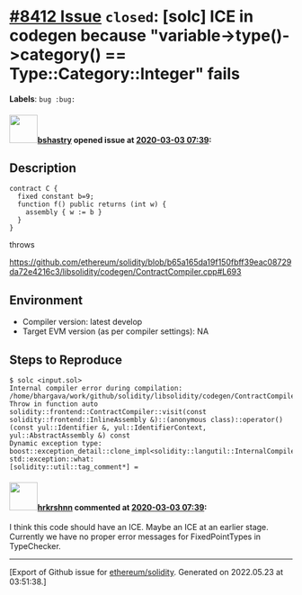 # [\#8412 Issue](https://github.com/ethereum/solidity/issues/8412) `closed`: [solc] ICE in codegen because "variable->type()->category() == Type::Category::Integer" fails
**Labels**: `bug :bug:`


#### <img src="https://avatars.githubusercontent.com/u/2388185?v=4" width="50">[bshastry](https://github.com/bshastry) opened issue at [2020-03-03 07:39](https://github.com/ethereum/solidity/issues/8412):

## Description

```
contract C {
  fixed constant b=9;
  function f() public returns (int w) {
    assembly { w := b }
  }
}
```

throws

https://github.com/ethereum/solidity/blob/b65a165da19f150fbff39eac08729da72e4216c3/libsolidity/codegen/ContractCompiler.cpp#L693

## Environment

- Compiler version: latest develop
- Target EVM version (as per compiler settings): NA

## Steps to Reproduce

```
$ solc <input.sol>
Internal compiler error during compilation:
/home/bhargava/work/github/solidity/libsolidity/codegen/ContractCompiler.cpp(693): Throw in function auto solidity::frontend::ContractCompiler::visit(const solidity::frontend::InlineAssembly &)::(anonymous class)::operator()(const yul::Identifier &, yul::IdentifierContext, yul::AbstractAssembly &) const
Dynamic exception type: boost::exception_detail::clone_impl<solidity::langutil::InternalCompilerError>
std::exception::what: 
[solidity::util::tag_comment*] =
```

#### <img src="https://avatars.githubusercontent.com/u/13174375?u=52d702cb6bec53b561afa293cf9cd53ef7a63924&v=4" width="50">[hrkrshnn](https://github.com/hrkrshnn) commented at [2020-03-03 07:39](https://github.com/ethereum/solidity/issues/8412#issuecomment-635928588):

I think this code should have an ICE. Maybe an ICE at an earlier stage. Currently we have no proper error messages for FixedPointTypes in TypeChecker.


-------------------------------------------------------------------------------



[Export of Github issue for [ethereum/solidity](https://github.com/ethereum/solidity). Generated on 2022.05.23 at 03:51:38.]

